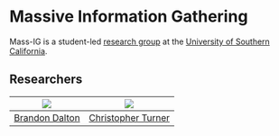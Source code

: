 # Massive Information Gathering  
Mass-IG is a student-led [research group](https://www.cs.usc.edu/students/directed-research) at the [University of Southern California](https://www.usc.edu/).

## Researchers  
<img src="https://avatars2.githubusercontent.com/u/22716543?v=4&s=200" /> | <img src="https://avatars3.githubusercontent.com/u/2086667?v=4&s=200" />
:--------------:|:--------------:
[Brandon Dalton](https://github.com/Brandon7CC) | [Christopher Turner](https://github.com/christopherturner)
